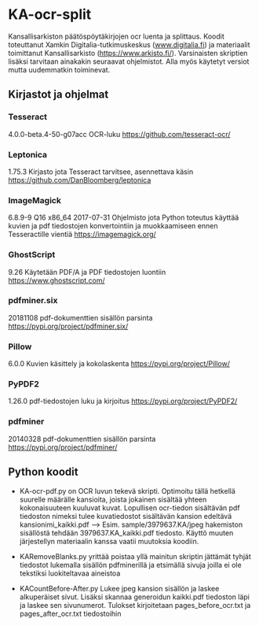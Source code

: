# KA-ocr-split
Kansallisarkiston päätöspöytäkirjojen ocr luenta ja splittaus. Koodit toteuttanut Xamkin Digitalia-tutkimuskeskus (www.digitalia.fi) ja materiaalit toimittanut Kansallisarkisto (https://www.arkisto.fi/). 
Varsinaisten skriptien lisäksi tarvitaan ainakakin seuraavat ohjelmistot. Alla myös käytetyt versiot mutta uudemmatkin toiminevat.

## Kirjastot ja ohjelmat

### Tesseract
4.0.0-beta.4-50-g07acc
OCR-luku
https://github.com/tesseract-ocr/

### Leptonica
1.75.3 
Kirjasto jota Tesseract tarvitsee, asennettava käsin
https://github.com/DanBloomberg/leptonica

### ImageMagick
6.8.9-9 Q16 x86_64 2017-07-31
Ohjelmisto jota Python toteutus käyttää kuvien ja pdf tiedostojen konvertointiin ja muokkaamiseen ennen Tesseractille vientiä
https://imagemagick.org/

### GhostScript
9.26
Käytetään PDF/A ja PDF tiedostojen luontiin
https://www.ghostscript.com/

### pdfminer.six
20181108
pdf-dokumenttien sisällön parsinta
https://pypi.org/project/pdfminer.six/

### Pillow
6.0.0
Kuvien käsittely ja kokolaskenta
https://pypi.org/project/Pillow/

### PyPDF2
1.26.0
pdf-tiedostojen luku ja kirjoitus
https://pypi.org/project/PyPDF2/

### pdfminer
20140328
pdf-dokumenttien sisällön parsinta
https://pypi.org/project/pdfminer/

## Python koodit

* KA-ocr-pdf.py on OCR luvun tekevä skripti. Optimoitu tällä hetkellä suurelle määrälle kansioita, joista jokainen sisältää yhteen kokonaisuuteen kuuluvat kuvat. Lopullisen ocr-tiedon sisältävän pdf tiedoston nimeksi tulee kuvatiedostot sisältävän kansion edeltävä kansionimi_kaikki.pdf  --> Esim. sample/3979637.KA/jpeg hakemiston sisällöstä tehdään 3979637.KA_kaikki.pdf tiedosto. Käyttö muuten järjestellyn materiaalin kanssa vaatii muutoksia koodiin.

* KARemoveBlanks.py yrittää poistaa yllä mainitun skriptin jättämät tyhjät tiedostot lukemalla sisällön pdfminerillä ja etsimällä sivuja joilla ei ole tekstiksi luokiteltavaa aineistoa

* KACountBefore-After.py Lukee jpeg kansion sisällön ja laskee alkuperäiset sivut. Lisäksi skannaa generoidun kaikki.pdf tiedoston läpi ja laskee sen sivunumerot. Tulokset kirjoitetaan pages_before_ocr.txt ja pages_after_ocr.txt tiedostoihin 



